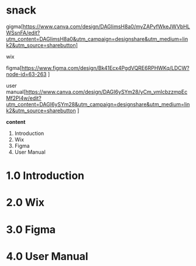 # snack
gigma[https://www.canva.com/design/DAGIimsH8a0/myZAPyfWkeJWVbHLWSsnFA/edit?utm_content=DAGIimsH8a0&utm_campaign=designshare&utm_medium=link2&utm_source=sharebutton]

wix

figma[https://www.figma.com/design/Bk41Ecx4PgdVQRE6RPHWKq/LDCW?node-id=63-263 ]

user manual[https://www.canva.com/design/DAGI6ySYm28/yCm_vmIcbzzmpEcMf2Pl4w/edit?utm_content=DAGI6ySYm28&utm_campaign=designshare&utm_medium=link2&utm_source=sharebutton ]
 
 **content**
 <ol>
  <li> Introduction</li>
  <li> Wix</li>
  <li> Figma</li>
  <li> User Manual</li>
</ol>

<h1>1.0 Introduction</h1> 
<h1>2.0 Wix</h1> 
<h1>3.0 Figma</h1> 
<h1>4.0 User Manual</h1> 

